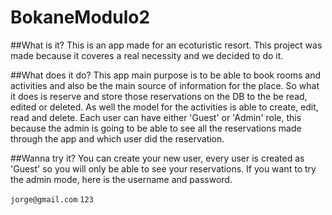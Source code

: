 # BokaneModulo2

##What is it?
This is an app made for an ecoturistic resort. This project was made because it coveres a real necessity and we decided to do it.

##What does it do?
This app main purpose is to be able to book rooms and activities and also be the main source of information for 
the place. So what it does is reserve and store those reservations on the DB to the be read, edited or deleted. As well 
the model for the activities is able to create, edit, read and delete. 
Each user can have either 'Guest' or 'Admin' role, this because the admin is going to be able to see all the reservations made
through the app and which user did the reservation.

##Wanna try it?
You can create your new user, every user is created as 'Guest' so you will only be able to see your reservations.
If you want to try the admin mode, here is the username and password.

`jorge@gmail.com`
`123`

